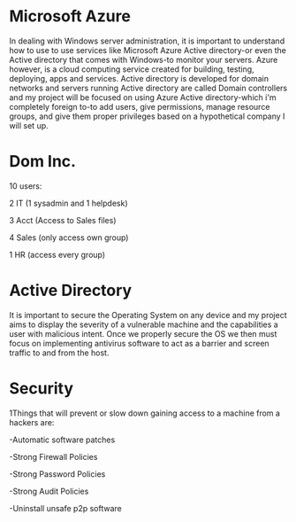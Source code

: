 # Microsoft Azure
In dealing with Windows server administration, it is important to understand how to use to use services like Microsoft Azure Active directory-or even the Active directory that comes with Windows-to monitor your servers. Azure however, is a cloud computing service created for building, testing, deploying, apps and services. Active directory is developed for domain networks and servers running Active directory are called Domain controllers and my project will be focused on using Azure Active directory-which i'm completely foreign to-to add users, give permissions, manage resource groups, and give them proper privileges based on a hypothetical company I will set up. 

# Dom Inc. 

10 users:

2 IT (1 sysadmin and 1 helpdesk)

3 Acct (Access to Sales files)

4 Sales (only access own group)

1 HR (access every group)

# Active Directory
It is important to secure the Operating System on any device and my project aims to display the severity
of a vulnerable machine and the capabilities a user with malicious intent. Once we properly secure the
OS we then must focus on implementing antivirus software to act as a barrier and screen traffic to and
from the host.

# Security 
1Things that will prevent or slow down gaining access to a machine from a hackers are:

-Automatic software patches

-Strong Firewall Policies

-Strong Password Policies

-Strong Audit Policies

-Uninstall unsafe p2p software


